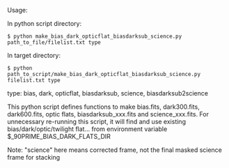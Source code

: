 Usage:

In python script directory:

`$ python make_bias_dark_opticflat_biasdarksub_science.py path_to_file/filelist.txt type`

In target directory:

`$ python path_to_script/make_bias_dark_opticflat_biasdarksub_science.py filelist.txt type`

type: bias, dark, opticflat, biasdarksub, science, biasdarksub2science

This python script defines functions to make bias.fits, dark300.fits, dark600.fits, optic flats, biasdarksub_xxx.fits and science_xxx.fits. For unnecessary re-running this script, it will find and use existing bias/dark/optic/twilight flat... from environment variable $_90PRIME_BIAS_DARK_FLATS_DIR


Note: "science" here means corrected frame, not the final masked science frame for stacking
